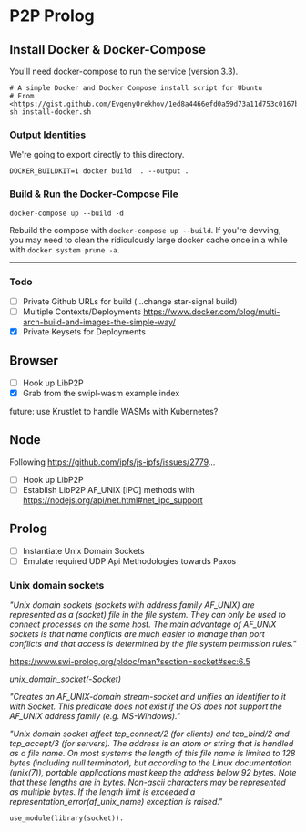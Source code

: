 # P2P Prolog

## Install Docker & Docker-Compose

You'll need docker-compose to run the service (version 3.3). 
```
# A simple Docker and Docker Compose install script for Ubuntu
# From <https://gist.github.com/EvgenyOrekhov/1ed8a4466efd0a59d73a11d753c0167b>
sh install-docker.sh
```

### Output Identities

We're going to export directly to this directory.

```
DOCKER_BUILDKIT=1 docker build  . --output .
```

### Build & Run the Docker-Compose File
```
docker-compose up --build -d
```

Rebuild the compose with `docker-compose up --build`. 
If you're devving, you may need to clean the ridiculously large 
docker cache once in a while with `docker system prune -a`.

***

### Todo

- [ ] Private Github URLs for build (...change star-signal build)
- [ ] Multiple Contexts/Deployments <https://www.docker.com/blog/multi-arch-build-and-images-the-simple-way/>
- [X] Private Keysets for Deployments

## Browser

- [ ] Hook up LibP2P
- [X] Grab from the swipl-wasm example index

future: use Krustlet to handle WASMs with Kubernetes?

## Node

Following <https://github.com/ipfs/js-ipfs/issues/2779>...

- [ ] Hook up LibP2P
- [ ] Establish LibP2P AF_UNIX [IPC] methods with <https://nodejs.org/api/net.html#net_ipc_support>

## Prolog
- [ ] Instantiate Unix Domain Sockets
- [ ] Emulate required UDP Api Methodologies towards Paxos

### Unix domain sockets

_"Unix domain sockets (sockets with address family AF_UNIX) are represented as a (socket) file in the file system. They can only be used to connect processes on the same host. The main advantage of AF_UNIX sockets is that name conflicts are much easier to manage than port conflicts and that access is determined by the file system permission rules."_

<https://www.swi-prolog.org/pldoc/man?section=socket#sec:6.5>

*unix_domain_socket(-Socket)*

_"Creates an AF_UNIX-domain stream-socket and unifies an identifier to it with Socket. This predicate does not exist if the OS does not support the AF_UNIX address family (e.g. MS-Windows)."_

_"Unix domain socket affect tcp_connect/2 (for clients) and tcp_bind/2 and tcp_accept/3 (for servers). The address is an atom or string that is handled as a file name. On most systems the length of this file name is limited to 128 bytes (including null terminator), but according to the Linux documentation (unix(7)), portable applications must keep the address below 92 bytes. Note that these lengths are in bytes. Non-ascii characters may be represented as multiple bytes. If the length limit is exceeded a representation_error(af_unix_name) exception is raised."_

```
use_module(library(socket)).
```

